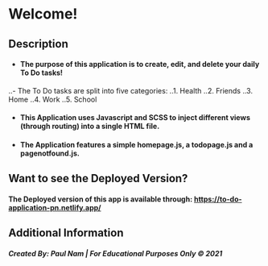 # Welcome!

## Description
- #### The purpose of this application is to create, edit, and delete your daily To Do tasks! 
..- The To Do tasks are split into five categories: 
..1. Health
..2. Friends
..3. Home
..4. Work
..5. School
- #### This Application uses Javascript and SCSS to inject different views (through routing) into a single HTML file. 
- #### The Application features a simple homepage.js, a todopage.js and a pagenotfound.js.

## Want to see the Deployed Version?
#### The Deployed version of this app is available through: https://to-do-application-pn.netlify.app/

## Additional Information
##### Created By: Paul Nam | For Educational Purposes Only &copy; 2021

